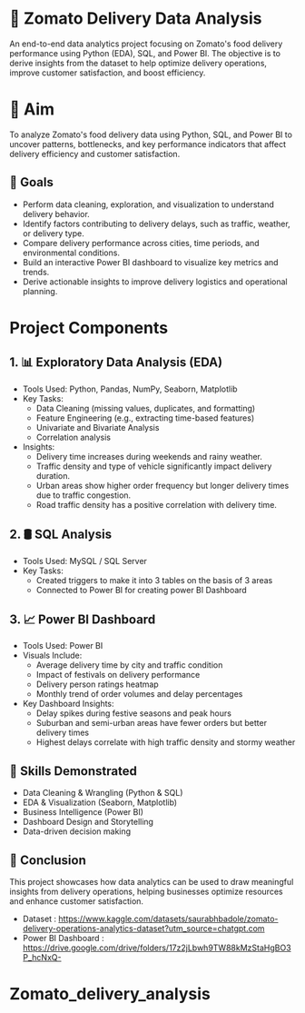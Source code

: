# 🛵  Zomato Delivery Data Analysis

An end-to-end data analytics project focusing on Zomato's food delivery performance using Python (EDA), SQL, and Power BI. The objective is to derive insights from the dataset to help optimize delivery operations, improve customer satisfaction, and boost efficiency.

# 🎯 Aim
To analyze Zomato's food delivery data using Python, SQL, and Power BI to uncover patterns, bottlenecks, and key performance indicators that affect delivery efficiency and customer satisfaction.

## 🥅 Goals
- Perform data cleaning, exploration, and visualization to understand delivery behavior.
- Identify factors contributing to delivery delays, such as traffic, weather, or delivery type.
- Compare delivery performance across cities, time periods, and environmental conditions.
- Build an interactive Power BI dashboard to visualize key metrics and trends.
- Derive actionable insights to improve delivery logistics and operational planning.

# Project Components

## 1. 📊 Exploratory Data Analysis (EDA)

- Tools Used: Python, Pandas, NumPy, Seaborn, Matplotlib
- Key Tasks:
     - Data Cleaning (missing values, duplicates, and formatting)
     - Feature Engineering (e.g., extracting time-based features)
     - Univariate and Bivariate Analysis
     - Correlation analysis
- Insights:
     - Delivery time increases during weekends and rainy weather.
     - Traffic density and type of vehicle significantly impact delivery duration.
     - Urban areas show higher order frequency but longer delivery times due to traffic congestion.
     - Road traffic density has a positive correlation with delivery time.

## 2. 🛢️ SQL Analysis

- Tools Used: MySQL / SQL Server
- Key Tasks:
     - Created triggers to make it into 3 tables on the basis of 3 areas
     - Connected to Power BI for creating power BI Dashboard

## 3. 📈 Power BI Dashboard

- Tools Used: Power BI
- Visuals Include:
    - Average delivery time by city and traffic condition
    - Impact of festivals on delivery performance
    - Delivery person ratings heatmap
    - Monthly trend of order volumes and delay percentages
- Key Dashboard Insights:
    - Delay spikes during festive seasons and peak hours
    - Suburban and semi-urban areas have fewer orders but better delivery times
    - Highest delays correlate with high traffic density and stormy weather

## 🔧 Skills Demonstrated

- Data Cleaning & Wrangling (Python & SQL)
- EDA & Visualization (Seaborn, Matplotlib)
- Business Intelligence (Power BI)
- Dashboard Design and Storytelling
- Data-driven decision making

## 📌 Conclusion

This project showcases how data analytics can be used to draw meaningful insights from delivery operations, helping businesses optimize resources and enhance customer satisfaction.



- Dataset : https://www.kaggle.com/datasets/saurabhbadole/zomato-delivery-operations-analytics-dataset?utm_source=chatgpt.com
- Power BI Dashboard : https://drive.google.com/drive/folders/17z2jLbwh9TW88kMzStaHgBO3P_hcNxQ-

# Zomato_delivery_analysis
